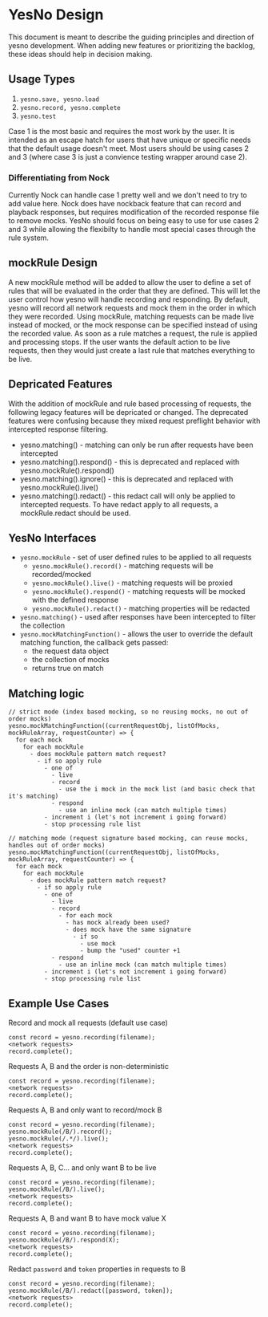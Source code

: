 # YesNo Design

This document is meant to describe the guiding principles and direction of yesno development. When adding new features or prioritizing the backlog, these ideas should help in decision making.

## Usage Types

1. `yesno.save, yesno.load`
1. `yesno.record, yesno.complete`
1. `yesno.test`

Case 1 is the most basic and requires the most work by the user. It is intended as an escape hatch for users that have unique or specific needs that the default usage doesn't meet. Most users should be using cases 2 and 3 (where case 3 is just a convience testing wrapper around case 2).

### Differentiating from Nock

Currently Nock can handle case 1 pretty well and we don't need to try to add value here. Nock does have nockback feature that can record and playback responses, but requires modification of the recorded response file to remove mocks. YesNo should focus on being easy to use for use cases 2 and 3 while allowing the flexibilty to handle most special cases through the rule system.

## mockRule Design

A new mockRule method will be added to allow the user to define a set of rules that will be evaluated in the order that they are defined. This will let the user control how yesno will handle recording and responding. By default, yesno will record all network requests and mock them in the order in which they were recorded. Using mockRule, matching requests can be made live instead of mocked, or the mock response can be specified instead of using the recorded value. As soon as a rule matches a request, the rule is applied and processing stops. If the user wants the default action to be live requests, then they would just create a last rule that matches everything to be live.

## Depricated Features

With the addition of mockRule and rule based processing of requests, the following legacy features will be depricated or changed. The deprecated features were confusing because they mixed request preflight behavior with intercepted response filtering.

- yesno.matching() - matching can only be run after requests have been intercepted
- yesno.matching().respond() - this is deprecated and replaced with yesno.mockRule().respond()
- yesno.matching().ignore() - this is deprecated and replaced with yesno.mockRule().live()
- yesno.matching().redact() - this redact call will only be applied to intercepted requests. To have redact apply to all requests, a mockRule.redact should be used.

## YesNo Interfaces

- `yesno.mockRule` - set of user defined rules to be applied to all requests
  - `yesno.mockRule().record()` - matching requests will be recorded/mocked
  - `yesno.mockRule().live()` - matching requests will be proxied
  - `yesno.mockRule().respond()` - matching requests will be mocked with the defined response
  - `yesno.mockRule().redact()` - matching properties will be redacted
- `yesno.matching()` - used after responses have been intercepted to filter the collection
- `yesno.mockMatchingFunction()` - allows the user to override the default matching function, the callback gets passed:
  - the request data object
  - the collection of mocks
  - returns true on match

## Matching logic

```
// strict mode (index based mocking, so no reusing mocks, no out of order mocks)
yesno.mockMatchingFunction((currentRequestObj, listOfMocks, mockRuleArray, requestCounter) => {
  for each mock
    for each mockRule
      - does mockRule pattern match request?
        - if so apply rule
          - one of
            - live
            - record
              - use the i mock in the mock list (and basic check that it's matching)
            - respond
              - use an inline mock (can match multiple times)
          - increment i (let's not increment i going forward)
          - stop processing rule list

// matching mode (request signature based mocking, can reuse mocks, handles out of order mocks)
yesno.mockMatchingFunction((currentRequestObj, listOfMocks, mockRuleArray, requestCounter) => {
  for each mock
    for each mockRule
      - does mockRule pattern match request?
        - if so apply rule
          - one of
            - live
            - record
              - for each mock
                - has mock already been used?
                - does mock have the same signature
                  - if so
                    - use mock
                    - bump the "used" counter +1
            - respond
              - use an inline mock (can match multiple times)
          - increment i (let's not increment i going forward)
          - stop processing rule list

```

## Example Use Cases

Record and mock all requests (default use case)
```
const record = yesno.recording(filename);
<network requests>
record.complete();
```

Requests A, B and the order is non-deterministic
```
const record = yesno.recording(filename);
<network requests>
record.complete();
```

Requests A, B and only want to record/mock B
```
const record = yesno.recording(filename);
yesno.mockRule(/B/).record();
yesno.mockRule(/.*/).live();
<network requests>
record.complete();
```

Requests A, B, C... and only want B to be live
```
const record = yesno.recording(filename);
yesno.mockRule(/B/).live();
<network requests>
record.complete();
```

Requests A, B and want B to have mock value X
```
const record = yesno.recording(filename);
yesno.mockRule(/B/).respond(X);
<network requests>
record.complete();
```

Redact `password` and `token` properties in requests to B
```
const record = yesno.recording(filename);
yesno.mockRule(/B/).redact([password, token]);
<network requests>
record.complete();
```
